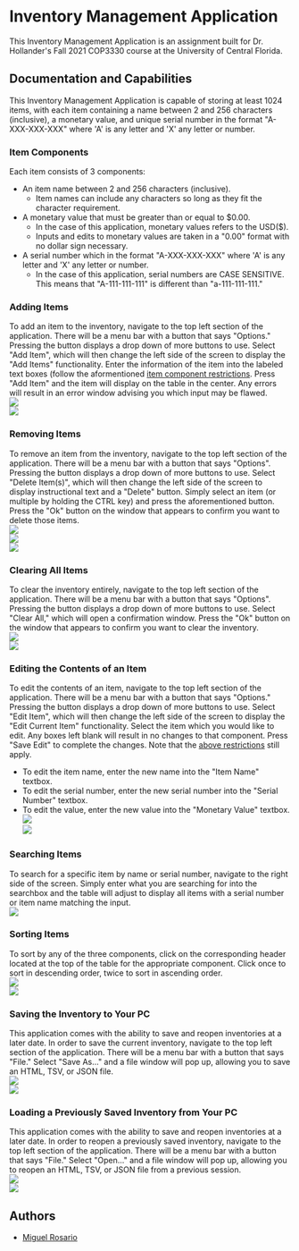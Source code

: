 
  

# Inventory Management Application
This Inventory Management Application is an assignment built for Dr. Hollander's Fall 2021
COP3330 course at the University of Central Florida.

## Documentation and Capabilities
This Inventory Management Application is capable of storing at least 1024 items, with each
item containing a name between 2 and 256 characters (inclusive), a monetary value,
and unique serial number in the format "A-XXX-XXX-XXX" where 'A' is any letter and 'X' any
letter or number.
  
### Item Components
Each item consists of 3 components:
* An item name between 2 and 256 characters (inclusive).
	* Item names can include any characters so long as they fit the character requirement.
* A monetary value that must be greater than or equal to $0.00.
	* In the case of this application, monetary values refers to the USD($).
	* Inputs and edits to monetary values are taken in a "0.00" format with no dollar sign necessary.
* A serial number which in the format "A-XXX-XXX-XXX" where 'A' is any letter and 'X' any letter or number.
	* In the case of this application, serial numbers are CASE SENSITIVE. This means that "A-111-111-111" is different than "a-111-111-111."

### Adding Items
To add an item to the inventory, navigate to the top left section of the application. There
will be a menu bar with a button that says "Options." Pressing the button displays a drop down
of more buttons to use. Select "Add Item", which will then change the left side of the screen
to display the "Add Items" functionality. Enter the information of the item into the labeled
text boxes (follow the aformentioned [item component restrictions](#item-components). Press "Add Item" and the item will display on the table in the center. Any errors will result in an error window advising you which input may be flawed.  
![](src/main/resources/readmeimg/additem.png)  
![](src/main/resources/readmeimg/additem2.png)  


### Removing Items
To remove an item from the inventory, navigate to the top left section of the application. There
will be a menu bar with a button that says "Options". Pressing the button displays a drop down
of more buttons to use. Select "Delete Item(s)", which will then change the left side of the screen
to display instructional text and a "Delete" button. Simply select an item (or multiple by holding the CTRL key) and press the aforementioned button. Press the "Ok" button on the window that appears to confirm you want to delete those items.  
![](src/main/resources/readmeimg/deleteitem.png)  
![](src/main/resources/readmeimg/deleteitem2.png)  
![](src/main/resources/readmeimg/deleteitem3.png)


### Clearing All Items
To clear the inventory entirely, navigate to the top left section of the application. There
will be a menu bar with a button that says "Options". Pressing the button displays a drop down
of more buttons to use. Select "Clear All," which will open a confirmation window. Press the "Ok" button on the window that appears to confirm you want to clear the inventory.  
![](src/main/resources/readmeimg/clearitems.png)  
![](src/main/resources/readmeimg/clearitems2.png)


### Editing the Contents of an Item
To edit the contents of an item, navigate to the top left section of the application. There
will be a menu bar with a button that says "Options." Pressing the button displays a drop down
of more buttons to use. Select "Edit Item", which will then change the left side of the screen
to display the "Edit Current Item" functionality. Select the item which you would like to edit. Any boxes left blank will result in no changes to that component. Press "Save Edit" to complete the changes. Note that the [above restrictions](#item-components) still apply.
* To edit the item name, enter the new name into the "Item Name" textbox.
* To edit the serial number, enter the new serial number into the "Serial Number" textbox.
* To edit the value, enter the new value into the "Monetary Value" textbox.  
![](src/main/resources/readmeimg/edititem.png)  
![](src/main/resources/readmeimg/edititem2.png)


### Searching Items
To search for a specific item by name or serial number, navigate to the right side of the screen. Simply enter what you are searching for into the searchbox and the table will adjust to display all items with a serial number or item name matching the input.  
![](src/main/resources/readmeimg/searchitem.png)

  
### Sorting Items
To sort by any of the three components, click on the corresponding header located at the top of the table for the appropriate component.  Click once to sort in descending order, twice to sort in ascending order.  
![](src/main/resources/readmeimg/sort1.png)  
![](src/main/resources/readmeimg/sort2.png)


### Saving the Inventory to Your PC
This application comes with the ability to save and reopen inventories at a later date. In order
to save the current inventory, navigate to the top left section of the application. There will be a menu bar with a button that says "File." Select "Save As..." and a file window will pop up, allowing you to save an HTML, TSV, or JSON file.  
![](src/main/resources/readmeimg/savefile.png)  
![](src/main/resources/readmeimg/savefile2.png)


### Loading a Previously Saved Inventory from Your PC
This application comes with the ability to save and reopen inventories at a later date. In order
to reopen a previously saved inventory, navigate to the top left section of the application. There will be a menu bar with a button that says "File." Select "Open..." and a file window will pop up, allowing you to reopen an HTML, TSV, or JSON file from a previous session.  
![](src/main/resources/readmeimg/openfile.png)  
![](src/main/resources/readmeimg/openfile2.png)


## Authors
- [Miguel Rosario](https://github.com/MRosario530)